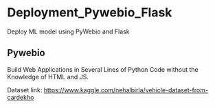# Deployment_Pywebio_Flask
Deploy ML model using PyWebio and Flask

## Pywebio
Build Web Applications in Several Lines of Python Code without the Knowledge of HTML and JS.

Dataset link: https://www.kaggle.com/nehalbirla/vehicle-dataset-from-cardekho
